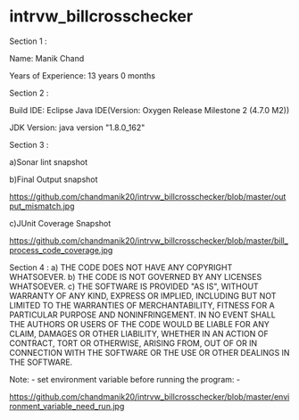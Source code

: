 # intrvw_billcrosschecker
Section 1 :

  Name: Manik Chand
  
  Years of Experience: 13 years 0 months
  
Section 2 :

  Build IDE: Eclipse Java IDE(Version: Oxygen Release Milestone 2 (4.7.0 M2))
  
  JDK Version: java version "1.8.0_162"
  
Section 3 :
  
  a)Sonar lint snapshot
  
  b)Final Output snapshot
  
  https://github.com/chandmanik20/intrvw_billcrosschecker/blob/master/output_mismatch.jpg
  
  c)JUnit Coverage Snapshot
  
  https://github.com/chandmanik20/intrvw_billcrosschecker/blob/master/bill_process_code_coverage.jpg
  
Section 4 :
  a) THE CODE DOES NOT HAVE ANY COPYRIGHT WHATSOEVER.
  b) THE CODE IS NOT GOVERNED BY ANY LICENSES WHATSOEVER. 
  c) THE SOFTWARE IS PROVIDED "AS IS", WITHOUT WARRANTY OF ANY KIND, EXPRESS OR IMPLIED, INCLUDING BUT NOT LIMITED TO THE WARRANTIES OF MERCHANTABILITY, FITNESS FOR A PARTICULAR PURPOSE AND NONINFRINGEMENT. IN NO EVENT SHALL THE AUTHORS OR USERS OF THE CODE WOULD BE LIABLE FOR ANY CLAIM, DAMAGES OR OTHER LIABILITY, WHETHER IN AN ACTION OF CONTRACT, TORT OR OTHERWISE, ARISING FROM, OUT OF OR IN CONNECTION WITH THE SOFTWARE OR THE USE OR OTHER DEALINGS IN THE SOFTWARE.

Note: - set environment variable before running the program: - 

https://github.com/chandmanik20/intrvw_billcrosschecker/blob/master/environment_variable_need_run.jpg
